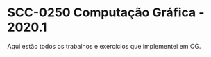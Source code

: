 # SCC-0250 Computação Gráfica - 2020.1

Aqui estão todos os trabalhos e exercícios que implementei em CG.

